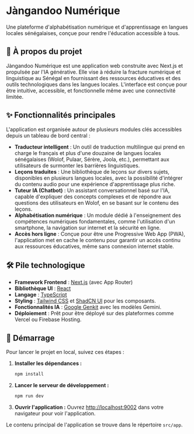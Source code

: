 # Jàngandoo Numérique

Une plateforme d'alphabétisation numérique et d'apprentissage en langues locales sénégalaises, conçue pour rendre l'éducation accessible à tous.

## 🚀 À propos du projet

Jàngandoo Numérique est une application web construite avec Next.js et propulsée par l'IA générative. Elle vise à réduire la fracture numérique et linguistique au Sénégal en fournissant des ressources éducatives et des outils technologiques dans les langues locales. L'interface est conçue pour être intuitive, accessible, et fonctionnelle même avec une connectivité limitée.

## ✨ Fonctionnalités principales

L'application est organisée autour de plusieurs modules clés accessibles depuis un tableau de bord central :

- **Traducteur intelligent** : Un outil de traduction multilingue qui prend en charge le français et plus d'une douzaine de langues locales sénégalaises (Wolof, Pulaar, Sérère, Joola, etc.), permettant aux utilisateurs de surmonter les barrières linguistiques.
- **Leçons traduites** : Une bibliothèque de leçons sur divers sujets, disponibles en plusieurs langues locales, avec la possibilité d'intégrer du contenu audio pour une expérience d'apprentissage plus riche.
- **Tuteur IA (Chatbot)** : Un assistant conversationnel basé sur l'IA, capable d'expliquer des concepts complexes et de répondre aux questions des utilisateurs en Wolof, en se basant sur le contenu des leçons.
- **Alphabétisation numérique** : Un module dédié à l'enseignement des compétences numériques fondamentales, comme l'utilisation d'un smartphone, la navigation sur internet et la sécurité en ligne.
- **Accès hors ligne** : Conçue pour être une Progressive Web App (PWA), l'application met en cache le contenu pour garantir un accès continu aux ressources éducatives, même sans connexion internet stable.

## 🛠️ Pile technologique

- **Framework Frontend** : [Next.js](https://nextjs.org/) (avec App Router)
- **Bibliothèque UI** : [React](https://react.dev/)
- **Langage** : [TypeScript](https://www.typescriptlang.org/)
- **Styling** : [Tailwind CSS](https://tailwindcss.com/) et [ShadCN UI](https://ui.shadcn.com/) pour les composants.
- **Fonctionnalités IA** : [Google Genkit](https://firebase.google.com/docs/genkit) avec les modèles Gemini.
- **Déploiement** : Prêt pour être déployé sur des plateformes comme Vercel ou Firebase Hosting.

## 🚀 Démarrage

Pour lancer le projet en local, suivez ces étapes :

1. **Installer les dépendances :**
   ```bash
   npm install
   ```

2. **Lancer le serveur de développement :**
   ```bash
   npm run dev
   ```

3. **Ouvrir l'application :**
   Ouvrez [http://localhost:9002](http://localhost:9002) dans votre navigateur pour voir l'application.

Le contenu principal de l'application se trouve dans le répertoire `src/app`.
